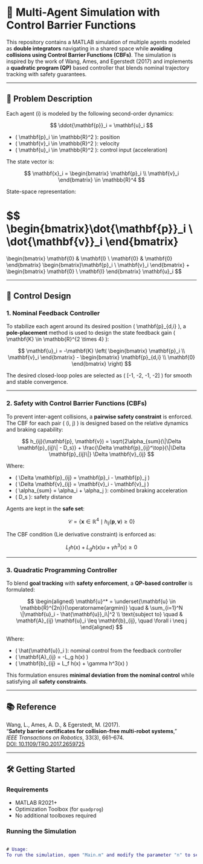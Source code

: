 # 🧠 Multi-Agent Simulation with Control Barrier Functions

This repository contains a MATLAB simulation of multiple agents modeled as **double integrators** navigating in a shared space while **avoiding collisions using Control Barrier Functions (CBFs)**. The simulation is inspired by the work of Wang, Ames, and Egerstedt (2017) and implements a **quadratic program (QP)** based controller that blends nominal trajectory tracking with safety guarantees.

---

## 📌 Problem Description

Each agent \(i\) is modeled by the following second-order dynamics:

$$
\ddot{\mathbf{p}}_i = \mathbf{u}_i
$$

- \( \mathbf{p}_i \in \mathbb{R}^2 \): position  
- \( \mathbf{v}_i \in \mathbb{R}^2 \): velocity  
- \( \mathbf{u}_i \in \mathbb{R}^2 \): control input (acceleration)  

The state vector is:

$$
\mathbf{x}_i = \begin{bmatrix} \mathbf{p}_i \\ \mathbf{v}_i \end{bmatrix} \in \mathbb{R}^4
$$

State-space representation:

$$
\begin{bmatrix}\dot{\mathbf{p}}_i \\ \dot{\mathbf{v}}_i \end{bmatrix}
=
\begin{bmatrix}
\mathbf{0}  & \mathbf{I} \\
\mathbf{0}  & \mathbf{0}
\end{bmatrix}
\begin{bmatrix}\mathbf{p}_i \\ \mathbf{v}_i \end{bmatrix}
+
\begin{bmatrix}
\mathbf{0} \\
\mathbf{I}
\end{bmatrix}
\mathbf{u}_i
$$

---

## 🎯 Control Design

### 1. Nominal Feedback Controller

To stabilize each agent around its desired position \( \mathbf{p}_{d,i} \), a **pole-placement** method is used to design the state feedback gain \( \mathbf{K} \in \mathbb{R}^{2 \times 4} \):

$$
\mathbf{u}_i = -\mathbf{K} \left(
\begin{bmatrix} \mathbf{p}_i \\ \mathbf{v}_i \end{bmatrix} -
\begin{bmatrix} \mathbf{p}_{d,i} \\ \mathbf{0} \end{bmatrix}
\right)
$$

The desired closed-loop poles are selected as \( [-1, -2, -1, -2] \) for smooth and stable convergence.

---

### 2. Safety with Control Barrier Functions (CBFs)

To prevent inter-agent collisions, a **pairwise safety constraint** is enforced. The CBF for each pair \( (i, j) \) is designed based on the relative dynamics and braking capability:

$$
h_{ij}(\mathbf{p}, \mathbf{v}) =
\sqrt{2\alpha_{sum}(\|\Delta \mathbf{p}_{ij}\| - D_s)} +
\frac{\Delta \mathbf{p}_{ij}^\top}{\|\Delta \mathbf{p}_{ij}\|} \Delta \mathbf{v}_{ij}
$$

Where:
- \( \Delta \mathbf{p}_{ij} = \mathbf{p}_i - \mathbf{p}_j \)
- \( \Delta \mathbf{v}_{ij} = \mathbf{v}_i - \mathbf{v}_j \)
- \( \alpha_{sum} = \alpha_i + \alpha_j \): combined braking acceleration
- \( D_s \): safety distance

Agents are kept in the **safe set**:

$$
\mathcal{C} = \{\mathbf{x} \in \mathbb{R}^4 \mid h_{ij}(\mathbf{p}, \mathbf{v}) \geq 0 \}
$$

The CBF condition (Lie derivative constraint) is enforced as:

$$
L_f h(x) + L_g h(x) u + \gamma h^3(x) \geq 0
$$

---

### 3. Quadratic Programming Controller

To blend **goal tracking** with **safety enforcement**, a **QP-based controller** is formulated:

$$
\begin{aligned}
\mathbf{u}^* = \underset{\mathbf{u} \in \mathbb{R}^{2n}}{\operatorname{argmin}} \quad & \sum_{i=1}^N \|\mathbf{u}_i - \hat{\mathbf{u}}_i\|^2 \\
\text{subject to} \quad & \mathbf{A}_{ij} \mathbf{u}_i \leq \mathbf{b}_{ij}, \quad \forall i \neq j
\end{aligned}
$$

Where:
- \( \hat{\mathbf{u}}_i \): nominal control from the feedback controller
- \( \mathbf{A}_{ij} = -L_g h(x) \)
- \( \mathbf{b}_{ij} = L_f h(x) + \gamma h^3(x) \)

This formulation ensures **minimal deviation from the nominal control** while satisfying all **safety constraints**.

---

## 📚 Reference

Wang, L., Ames, A. D., & Egerstedt, M. (2017).  
“**Safety barrier certificates for collision-free multi-robot systems**,”  
*IEEE Transactions on Robotics*, 33(3), 661–674.  
[DOI: 10.1109/TRO.2017.2659725](https://doi.org/10.1109/TRO.2017.2659725)

---

## 🛠️ Getting Started

### Requirements
- MATLAB R2021+  
- Optimization Toolbox (for `quadprog`)  
- No additional toolboxes required

### Running the Simulation

```matlab

# Usage:
To run the simulation, open "Main.m" and modify the parameter "n" to set the number of agents.
